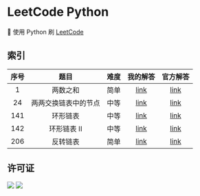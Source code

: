 # LeetCode Python

🚀 使用 Python 刷 [LeetCode](https://leetcode-cn.com/)

## 索引

| 序号 | 题目 | 难度 | 我的解答 | 官方解答 |
| :-: | :-: | :-: | :-: | :-: |
| 1   | 两数之和 | 简单 | [link](/src/1-two-sum.md) | [link](https://leetcode-cn.com/problems/two-sum/solution/liang-shu-zhi-he-by-leetcode-solution/) |
| 24  | 两两交换链表中的节点 | 中等 | [link](/src/24-swap-nodes-in-pairs.md) | [link](https://leetcode-cn.com/problems/swap-nodes-in-pairs/solution/liang-liang-jiao-huan-lian-biao-zhong-de-jie-di-91/) |
| 141 | 环形链表 | 中等 | [link](/src/141-linked-list-cycle.md) | [link](https://leetcode-cn.com/problems/linked-list-cycle/solution/huan-xing-lian-biao-by-leetcode-solution/) |
| 142 | 环形链表 II | 中等 | [link](/src/142-linked-list-cycle-ii.md) | [link](https://leetcode-cn.com/problems/linked-list-cycle-ii/solution/huan-xing-lian-biao-ii-by-leetcode-solution/) |
| 206 | 反转链表 | 简单 | [link](/src/206-reverse-linked-list.md) | [link](https://leetcode-cn.com/problems/reverse-linked-list/solution/fan-zhuan-lian-biao-by-leetcode/) |

## 许可证

[![](https://award.dovolopor.com?lt=License&rt=MIT&rbc=green)](./LICENSE)
[![](https://award.dovolopor.com?lt=Ailln's&rt=idea&lbc=lightgray&rbc=red&ltc=red)](https://github.com/Ailln/award)
